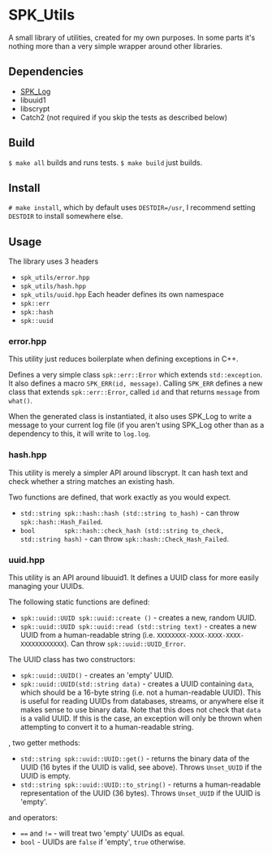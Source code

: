 # SPK_Utils
A small library of utilities, created for my own purposes. In some parts it's nothing more than a very simple wrapper around other libraries.

## Dependencies
- [SPK_Log](https://www.github.com/thespookman/log)
- libuuid1
- libscrypt
- Catch2 (not required if you skip the tests as described below)

## Build
`$ make all` builds and runs tests.
`$ make build` just builds.

## Install
`# make install`, which by default uses `DESTDIR=/usr`, I recommend setting `DESTDIR` to install somewhere else.

## Usage
The library uses 3 headers
- `spk_utils/error.hpp`
- `spk_utils/hash.hpp`
- `spk_utils/uuid.hpp`
Each header defines its own namespace
- `spk::err`
- `spk::hash`
- `spk::uuid`

### error.hpp
This utility just reduces boilerplate when defining exceptions in C++.

Defines a very simple class `spk::err::Error` which extends `std::exception`. It also defines a macro `SPK_ERR(id, message)`. Calling `SPK_ERR` defines a new class that extends `spk::err::Error`, called `id` and that returns `message` from `what()`.

When the generated class is instantiated, it also uses SPK_Log to write a message to your current log file (if you aren't using SPK_Log other than as a dependency to this, it will write to `log.log`.

### hash.hpp
This utility is merely a simpler API around libscrypt. It can hash text and check whether a string matches an existing hash.

Two functions are defined, that work exactly as you would expect.
- `std::string spk::hash::hash (std::string to_hash)` - can throw `spk::hash::Hash_Failed`.
- `bool        spk::hash::check_hash (std::string to_check, std::string hash)` - can throw `spk::hash::Check_Hash_Failed`.

### uuid.hpp
This utility is an API around libuuid1. It defines a UUID class for more easily managing your UUIDs.

The following static functions are defined:
- `spk::uuid::UUID spk::uuid::create ()` - creates a new, random UUID.
- `spk::uuid::UUID spk::uuid::read (std::string text)` - creates a new UUID from a human-readable string (i.e. `XXXXXXXX-XXXX-XXXX-XXXX-XXXXXXXXXXXX`). Can throw `spk::uuid::UUID_Error`.

The UUID class has two constructors:
- `spk::uuid::UUID()` - creates an 'empty' UUID.
- `spk::uuid::UUID(std::string data)` - creates a UUID containing `data`, which should be a 16-byte string (i.e. not a human-readable UUID). This is useful for reading UUIDs from databases, streams, or anywhere else it makes sense to use binary data. Note that this does not check that `data` is a valid UUID. If this is the case, an exception will only be thrown when attempting to convert it to a human-readable string.

, two getter methods:
- `std::string spk::uuid::UUID::get()` - returns the binary data of the UUID (16 bytes if the UUID is valid, see above). Throws `Unset_UUID` if the UUID is empty.
- `std::string spk::uuid::UUID::to_string()` - returns a human-readable representation of the UUID (36 bytes). Throws `Unset_UUID` if the UUID is 'empty'.

and operators:
- `==` and `!=` - will treat two 'empty' UUIDs as equal.
- `bool` - UUIDs are `false` if 'empty', `true` otherwise.
